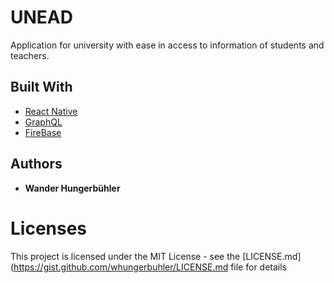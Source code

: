 # UNEAD
Application for university with ease in access to information of students and teachers.

## Built With
* [React Native](https://facebook.github.io/react-native/)
* [GraphQL](https://graphql.org/)
* [FireBase](https://firebase.google.com/)

## Authors
* **Wander Hungerbühler**

# Licenses
This project is licensed under the MIT License - see the [LICENSE.md](https://gist.github.com/whungerbuhler/LICENSE.md file for details
